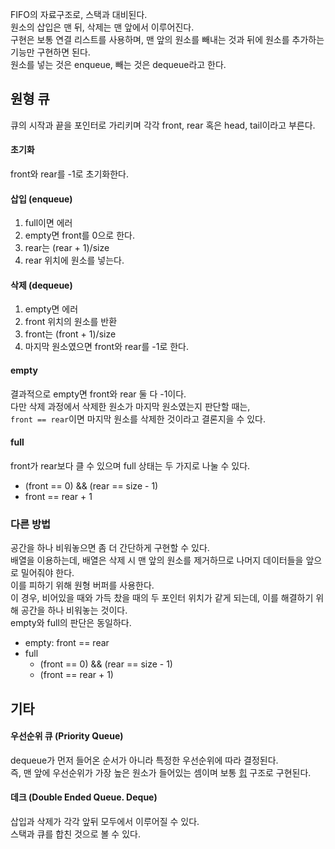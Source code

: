 FIFO의 자료구조로, 스택과 대비된다.  
원소의 삽입은 맨 뒤, 삭제는 맨 앞에서 이루어진다.  
구현은 보통 연결 리스트를 사용하며, 맨 앞의 원소를 빼내는 것과 뒤에 원소를 추가하는 기능만 구현하면 된다.  
원소를 넣는 것은 enqueue, 빼는 것은 dequeue라고 한다.

## 원형 큐
큐의 시작과 끝을 포인터로 가리키며 각각 front, rear 혹은 head, tail이라고 부른다.
#### 초기화
front와 rear를 -1로 초기화한다.
#### 삽입 (enqueue)
1. full이면 에러
2. empty면 front를 0으로 한다.
3. rear는 (rear + 1)/size
4. rear 위치에 원소를 넣는다.
#### 삭제 (dequeue)
1. empty면 에러
2. front 위치의 원소를 반환
3. front는 (front + 1)/size
4. 마지막 원소였으면 front와 rear를 -1로 한다.
#### empty
결과적으로 empty면 front와 rear 둘 다 -1이다.  
다만 삭제 과정에서 삭제한 원소가 마지막 원소였는지 판단할 때는,  
`front == rear`이면 마지막 원소를 삭제한 것이라고 결론지을 수 있다.
#### full
front가 rear보다 클 수 있으며 full 상태는 두 가지로 나눌 수 있다.
- (front == 0) && (rear == size - 1)
- front == rear + 1
### 다른 방법
공간을 하나 비워놓으면 좀 더 간단하게 구현할 수 있다.  
배열을 이용하는데, 배열은 삭제 시 맨 앞의 원소를 제거하므로 나머지 데이터들을 앞으로 밀어줘야 한다.  
이를 피하기 위해 원형 버퍼를 사용한다.  
이 경우, 비어있을 때와 가득 찼을 때의 두 포인터 위치가 같게 되는데, 이를 해결하기 위해 공간을 하나 비워놓는 것이다.  
empty와 full의 판단은 동일하다.
- empty: front == rear
- full
  - (front == 0) && (rear == size - 1)
  - (front == rear + 1)

## 기타
#### 우선순위 큐 (Priority Queue)
dequeue가 먼저 들어온 순서가 아니라 특정한 우선순위에 따라 결정된다.  
즉, 맨 앞에 우선순위가 가장 높은 원소가 들어있는 셈이며 보통 [힙][1] 구조로 구현된다.
#### 데크 (Double Ended Queue. Deque)
삽입과 삭제가 각각 앞뒤 모두에서 이루어질 수 있다.  
스택과 큐를 합친 것으로 볼 수 있다.


[1]: https://github.com/ipari3/CS/blob/main/Data%20Structure/Heap.md
